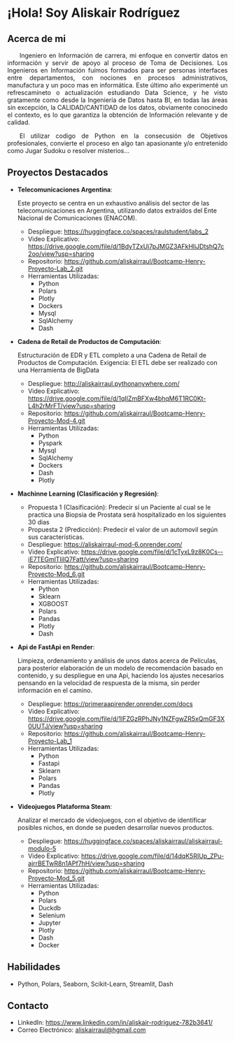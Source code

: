 # ¡Hola! Soy Aliskair Rodríguez

## Acerca de mi

<p style="text-align: justify; text-indent: 2em;">
 Ingeniero en Información de carrera, mi enfoque en convertir datos en información y servir de apoyo al proceso de Toma de Decisiones. Los Ingenieros en Información fuímos formados para ser personas interfaces entre departamentos, con nociones en procesos administrativos, manufactura y un poco mas en informática. Este último año experimenté un refrescamineto o actualización estudiando Data Science, y he visto gratamente como desde la Ingeniería de Datos hasta BI, en todas las áreas sin excepción, la CALIDAD/CANTIDAD de los datos, obviamente conocinedo el contexto, es lo que garantiza la obtención de Información relevante y de calidad.
</p>
<p style="text-align: justify; text-indent: 2em;">
El utilizar codigo de Python en la consecusión de Objetivos profesionales, convierte el proceso en algo tan apasionante y/o entretenido como Jugar Sudoku o resolver misterios... 
</p>

## Proyectos Destacados

- **Telecomunicaciones Argentina**:
  <!-- <p style="text-align: justify; text-indent: 2em;"> -->

  Este proyecto se centra en un exhaustivo análisis del sector de las telecomunicaciones en Argentina, utilizando datos extraídos del Ente Nacional de Comunicaciones (ENACOM).

  - Despliegue: https://huggingface.co/spaces/raulstudent/labs_2
  - Video Explicativo: https://drive.google.com/file/d/1BdyTZxUi7pJMGZ3AFkHliJDtshQ7c2oo/view?usp=sharing
  - Repositorio: https://github.com/aliskairraul/Bootcamp-Henry-Proyecto-Lab_2.git
  - Herramientas Utilizadas:
    - Python
    - Polars
    - Plotly
    - Dockers
    - Mysql
    - SqlAlchemy
    - Dash

- **Cadena de Retail de Productos de Computación**:
  <!-- <p style="text-align: justify; text-indent: 2em;"> -->

  Estructuración de EDR y ETL completo a una Cadena de Retail de Productos de Computación. Exigencia: El ETL debe ser realizado con una Herramienta de BigData

  - Despliegue: http://aliskairraul.pythonanywhere.com/
  - Video Explicativo: https://drive.google.com/file/d/1qIIZmBFXw4bhqM6T1RC0Kt-L4h2rMrFT/view?usp=sharing
  - Repositorio: https://github.com/aliskairraul/Bootcamp-Henry-Proyecto-Mod-4.git
  - Herramientas Utilizadas:
    - Python
    - Pyspark
    - Mysql
    - SqlAlchemy
    - Dockers
    - Dash
    - Plotly

- **Machinne Learning (Clasificación y Regresión)**:

  - Propuesta 1 (Clasificación): Predecir sí un Paciente al cual se le practica una Biopsia de Prostata será hospitalizado en los siguientes 30 dias
  - Propuesta 2 (Predicción): Predecir el valor de un automovil según sus características.
  - Despliegue: https://aliskairraul-mod-6.onrender.com/
  - Video Explicativo: https://drive.google.com/file/d/1cTyxL9z8K0Cs--iE7TEGmlTIiIQ7Fatt/view?usp=sharing
  - Repositorio: https://github.com/aliskairraul/Bootcamp-Henry-Proyecto-Mod_6.git
  - Herramientas Utilizadas:
    - Python
    - Sklearn
    - XGBOOST
    - Polars
    - Pandas
    - Plotly
    - Dash

- **Api de FastApi en Render**:
  <!-- <p style="text-align: justify; text-indent: 2em;"> -->

  Limpieza, ordenamiento y análisis de unos datos acerca de Películas, para posterior elaboración de un modelo de recomendación basado en contenido, y su despliegue en una Api, haciendo los ajustes necesarios pensando en la velocidad de respuesta de la misma, sin perder información en el camino.

  - Despliegue: https://primeraapirender.onrender.com/docs
  - Video Explicativo: https://drive.google.com/file/d/1IFZGzRPhJNy1NZFgwZR5xQmGF3X0UUTJ/view?usp=sharing
  - Repositorio: https://github.com/aliskairraul/Bootcamp-Henry-Proyecto-Lab_1
  - Herramientas Utilizadas:
    - Python
    - Fastapi
    - Sklearn
    - Polars
    - Pandas
    - Plotly

- **Videojuegos Plataforma Steam**:
  <!-- <p style="text-align: justify; text-indent: 2em;"> -->
  Analizar el mercado de videojuegos, con el objetivo de identificar posibles nichos, en donde se pueden desarrollar nuevos productos.
  - Despliegue: https://huggingface.co/spaces/aliskairraul/aliskairraul-modulo-5
  - Video Explicativo: https://drive.google.com/file/d/14dqK5RIUp_ZPu-ajrrBETwR8n1APf7hH/view?usp=sharing
  - Repositorio: https://github.com/aliskairraul/Bootcamp-Henry-Proyecto-Mod_5.git
  - Herramientas Utilizadas:
    - Python
    - Polars
    - Duckdb
    - Selenium
    - Jupyter
    - Plotly
    - Dash
    - Docker

## Habilidades

- Python, Polars, Seaborn, Scikit-Learn, Streamlit, Dash

## Contacto

- LinkedIn: https://www.linkedin.com/in/aliskair-rodriguez-782b3641/
- Correo Electrónico: aliskairraul@hgmail.com

